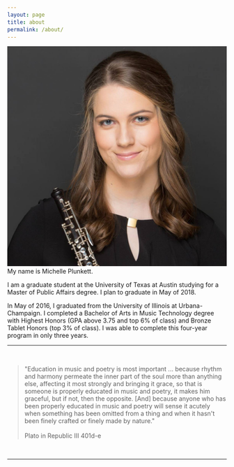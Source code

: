 ```yaml
---
layout: page
title: about
permalink: /about/
---
```


<img class="col one right" src="/img/headshot.jpg">
<br/>
My name is Michelle Plunkett.

I am a graduate student at the University of Texas at Austin studying for a Master of Public Affairs degree. I plan to graduate in May of 2018.

In May of 2016, I graduated from the University of Illinois at Urbana-Champaign. I completed a Bachelor of Arts in Music Technology degree with Highest Honors (GPA above 3.75 and top 6% of class) and Bronze Tablet Honors (top 3% of class). I was able to complete this four-year program in only three years. 

---

<br/>

> "Education in music and poetry is most important ... because rhythm and harmony permeate the inner part of the soul more than anything else, affecting it most strongly and bringing it grace, so that is someone is properly educated in music and poetry, it makes him graceful, but if not, then the opposite. [And] because anyone who has been properly educated in music and poetry will sense it acutely when something has been omitted from a thing and when it hasn't been finely crafted or finely made by nature."<br/><br/>
Plato in Republic III 401d-e

<!--
Write your biography here. Tell the world about yourself. Link to your favorite <a href="http://reddit.com" target="blank">subreddit</a>. You can put a picture in, too. The code is already in, just name your picture "prof_pic.jpg" and put it in the img folder. 

Link to your social media connections, too. This theme is set up to use <a href="http://fortawesome.github.io/Font-Awesome/" target="blank">Font Awesome icons</a>, like the ones below. Add your facebook, twitter, linkedin, or just disable all of them. 
-->
<br/>
<hr/>
<br/>
<div class="contacticon">
	<a href="mailto:michellep1994@gmail.com"><i class="fa fa-envelope-square"></i></a>
	<a href="https://github.com/michelleplunkett" target="_blank"><i class="fa fa-github-square"></i></a>
	<a href="https://www.linkedin.com/in/michellejane" target="_blank"><i class="fa fa-linkedin-square"></i></a>
	<a href="http://blog.michelle-plunkett.com" target="_blank"><i class="fa fa-tumblr-square"></i></a>
	<a href="https://twitter.com/michelleisatwin" target="_blank"><i class="fa fa-twitter-square"></i></a>
</div>
<!-- <div class="col three caption">
	You can even add a little note about which of these is the best way to reach you.
</div> -->
